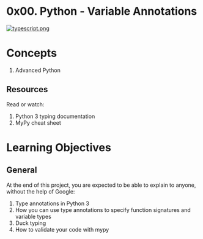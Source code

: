 # 0x00. Python - Variable Annotations

[![typescript.png](https://i.redd.it/y9y25tefi5401.png)](https://i.redd.it/y9y25tefi5401.png)

# Concepts

1. Advanced Python

## Resources

Read or watch:

1. Python 3 typing documentation
2. MyPy cheat sheet

# Learning Objectives

## General

At the end of this project, you are expected to be able to explain to anyone, without the help of Google:

1. Type annotations in Python 3
2. How you can use type annotations to specify function signatures and variable types
3. Duck typing
4. How to validate your code with mypy

